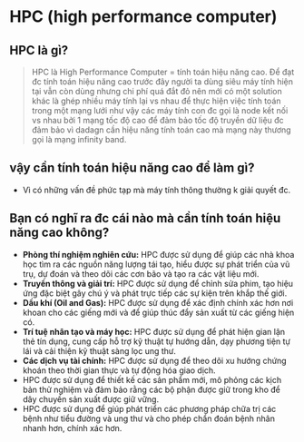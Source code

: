 # HPC (high performance computer)

## HPC là  gì?

> HPC là High Performance Computer = tính toán hiệu năng cao. Để đạt đc tính toán hiệu năng cao trước đây người ta dùng siêu máy tính hiện tại vẫn còn dùng nhưng chi phí quá đắt đỏ nên mới có một solution khác là ghép nhiều máy tính lại vs nhau để thực hiện việc tính toán trong một mạng lưới như vậy các máy tính con đc gọi là node kết nối vs nhau bởi 1 mạng tốc độ cao để đảm bảo tốc độ truyền dữ liệu đc đảm bảo vì dadagn cần hiệu năng tính toán cao mà mạng này thương gọi là mạng infinity band.

## vậy cần tính toán hiệu năng cao để làm gì?

- Vì có những vấn đề phức tạp mà máy tính thông thường k giải quyết đc.

## Bạn có nghĩ ra đc cái nào mà cần tính toán hiệu năng cao không?

- **Phòng thí nghiệm nghiên cứu:** HPC được sử dụng để giúp các nhà khoa học tìm ra các nguồn năng lượng tái tạo, hiểu được sự phát triển của vũ trụ, dự đoán và theo dõi các cơn bão và tạo ra các vật liệu mới.
- **Truyền thông và giải trí:** HPC được sử dụng để chỉnh sửa phim, tạo hiệu ứng đặc biệt gây chú ý và phát trực tiếp các sự kiện trên khắp thế giới.
- **Dầu khí (Oil and Gas):** HPC được sử dụng để xác định chính xác hơn nơi khoan cho các giếng mới và để giúp thúc đẩy sản xuất từ các giếng hiện có.
- **Trí tuệ nhân tạo và máy học:** HPC được sử dụng để phát hiện gian lận thẻ tín dụng, cung cấp hỗ trợ kỹ thuật tự hướng dẫn, dạy phương tiện tự lái và cải thiện kỹ thuật sàng lọc ung thư.
- **Các dịch vụ tài chính:** HPC được sử dụng để theo dõi xu hướng chứng khoán theo thời gian thực và tự động hóa giao dịch.
- HPC được sử dụng để thiết kế các sản phẩm mới, mô phỏng các kịch bản thử nghiệm và đảm bảo rằng các bộ phận được giữ trong kho để dây chuyền sản xuất được giữ vững.
- HPC được sử dụng để giúp phát triển các phương pháp chữa trị các bệnh như tiểu đường và ung thư và cho phép chẩn đoán bệnh nhân nhanh hơn, chính xác hơn.
